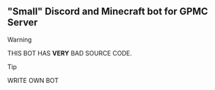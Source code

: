 ## "Small" Discord and Minecraft bot for GPMC Server

> [!WARNING]
> THIS BOT HAS **VERY** BAD SOURCE CODE. 

> [!TIP]
> WRITE OWN BOT